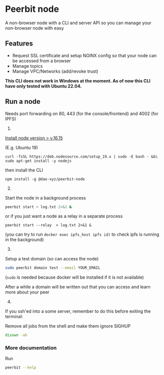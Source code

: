 # Peerbit node
A non-browser node with a CLI and server API so you can manage your non-browser node with easy

## Features
- Request SSL certificate and setup NGINX config so that your node can be accessed from a browser
- Manage topics
- Manage VPC/Networks (add/revoke trust)

**This CLI does not work in Windows at the moment. As of now this CLI have only tested with Ubuntu 22.04.**

## Run a node 
Needs port forwarding on 80, 443 (for the console/frontend) and 4002 (for IPFS)

1. 
[Install node version > v.16.15](https://nodejs.org/en/download/package-manager/#debian-and-ubuntu-based-linux-distributions)

(E.g. Ubuntu  19)  
```
curl -fsSL https://deb.nodesource.com/setup_19.x | sudo -E bash - &&\
sudo apt-get install -y nodejs
```


then install the CLI
```
npm install -g @dao-xyz/peerbit-node    
```


2. 
Start the node in a background process
```sh
peerbit start > log.txt 2>&1 &
```
or if you just want a node as a relay in a separate process
```
peerbit start --relay  > log.txt 2>&1 &
```
(you can try to run ```docker exec ipfs_host ipfs id)``` to check ipfs is running in the background)

3.
Setup a test domain (so can access the node)

```sh
sudo peerbit domain test --email YOUR_EMAIL 
```

(``sudo`` is needed because docker will be installed if it is not available)

After a while a domain will be written out that you can access and learn more about your peer


4. 
If you ssh'ed into a some server, remember to do this before exiting the terminal:

Remove all jobs from the shell and make them ignore SIGHUP

```sh
disown -ah
```



### More documentation

Run
```sh
peerbit --help
```
